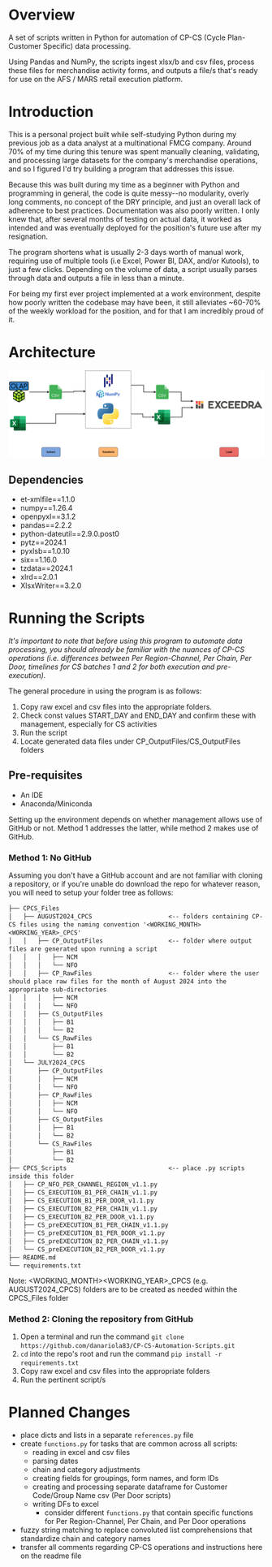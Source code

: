 # Overview
A set of scripts written in Python for automation of CP-CS (Cycle Plan-Customer Specific) data processing.

Using Pandas and NumPy, the scripts ingest xlsx/b and csv files, process these files for merchandise activity forms, and outputs a file/s that's ready for use on the AFS / MARS retail execution platform.

# Introduction
This is a personal project built while self-studying Python during my previous job as a data analyst at a multinational FMCG company. Around 70% of my time during this tenure was spent manually cleaning, validating, and processing large datasets for the company's merchandise operations, and so I figured I'd try building a program that addresses this issue.

Because this was built during my time as a beginner with Python and programming in general, the code is quite messy--no modularity, overly long comments, no concept of the DRY principle, and just an overall lack of adherence to best practices. Documentation was also poorly written. I only knew that, after several months of testing on actual data, it worked as intended and was eventually deployed for the position's future use after my resignation.

The program shortens what is usually 2-3 days worth of manual work, requiring use of multiple tools (i.e Excel, Power BI, DAX, and/or Kutools), to just a few clicks. Depending on the volume of data, a script usually parses through data and outputs a file in less than a minute. 

For being my first ever project implemented at a work environment, despite how poorly written the codebase may have been, it still alleviates ~60-70% of the weekly workload for the position, and for that I am incredibly proud of it.

# Architecture
![System Architecture](CP-CS-Automation-Scripts.drawio.png)

## Dependencies

- et-xmlfile==1.1.0
- numpy==1.26.4
- openpyxl==3.1.2
- pandas==2.2.2
- python-dateutil==2.9.0.post0
- pytz==2024.1
- pyxlsb==1.0.10
- six==1.16.0
- tzdata==2024.1
- xlrd==2.0.1
- XlsxWriter==3.2.0

# Running the Scripts

_It's important to note that before using this program to automate data processing, you should already be familiar with the nuances of CP-CS operations (i.e. differences between Per Region-Channel, Per Chain, Per Door, timelines for CS batches 1 and 2 for both execution and pre-execution)._

The general procedure in using the program is as follows:
1. Copy raw excel and csv files into the appropriate folders.
2. Check const values START_DAY and END_DAY and confirm these with management, especially for CS activities
3. Run the script
4. Locate generated data files under CP_OutputFiles/CS_OutputFiles folders

## Pre-requisites

- An IDE
- Anaconda/Miniconda

Setting up the environment depends on whether management allows use of GitHub or not. Method 1 addresses the latter, while method 2 makes use of GitHub.
### Method 1: No GitHub
Assuming you don't have a GitHub account and are not familiar with cloning a repository, or if you're unable do download the repo for whatever reason, you will need to setup your folder tree as follows:
```
├── CPCS_Files
│   ├── AUGUST2024_CPCS                     <-- folders containing CP-CS files using the naming convention '<WORKING_MONTH><WORKING_YEAR>_CPCS'
│   │   ├── CP_OutputFiles                  <-- folder where output files are generated upon running a script
│   │   │   ├── NCM
│   │   │   └── NFO
│   │   ├── CP_RawFiles                     <-- folder where the user should place raw files for the month of August 2024 into the appropriate sub-directories
│   │   │   ├── NCM
│   │   │   └── NFO
│   │   ├── CS_OutputFiles
│   │   │   ├── B1
│   │   │   └── B2
│   │   └── CS_RawFiles
│   │       ├── B1
│   │       └── B2
│   └── JULY2024_CPCS
│       ├── CP_OutputFiles
│       │   ├── NCM
│       │   └── NFO
│       ├── CP_RawFiles
│       │   ├── NCM
│       │   └── NFO
│       ├── CS_OutputFiles
│       │   ├── B1
│       │   └── B2
│       └── CS_RawFiles
│           ├── B1
│           └── B2
├── CPCS_Scripts                            <-- place .py scripts inside this folder
│   ├── CP_NFO_PER_CHANNEL_REGION_v1.1.py
│   ├── CS_EXECUTION_B1_PER_CHAIN_v1.1.py
│   ├── CS_EXECUTION_B1_PER_DOOR_v1.1.py
│   ├── CS_EXECUTION_B2_PER_CHAIN_v1.1.py
│   ├── CS_EXECUTION_B2_PER_DOOR_v1.1.py
│   ├── CS_preEXECUTION_B1_PER_CHAIN_v1.1.py
│   ├── CS_preEXECUTION_B1_PER_DOOR_v1.1.py
│   ├── CS_preEXECUTION_B2_PER_CHAIN_v1.1.py
│   └── CS_preEXECUTION_B2_PER_DOOR_v1.1.py
├── README.md
└── requirements.txt
```

Note: <WORKING_MONTH><WORKING_YEAR>_CPCS (e.g. AUGUST2024_CPCS) folders are to be created as needed within the CPCS_Files folder

### Method 2: Cloning the repository from GitHub

1. Open a terminal and run the command `git clone https://github.com/danariola83/CP-CS-Automation-Scripts.git`
2. `cd` into the repo's root and run the command `pip install -r requirements.txt`
3. Copy raw excel and csv files into the appropriate folders
4. Run the pertinent script/s

# Planned Changes

- place dicts and lists in a separate `references.py` file
- create `functions.py` for tasks that are common across all scripts:
    - reading in excel and csv files
    - parsing dates
    - chain and category adjustments
    - creating fields for groupings, form names, and form IDs
    - creating and processing separate dataframe for Customer Code/Group Name csv (Per Door scripts)
    - writing DFs to excel
        - consider different `functions.py` that contain specific functions for Per Region-Channel, Per Chain, and Per Door operations
- fuzzy string matching to replace convoluted list comprehensions that standardize chain and category names
- transfer all comments regarding CP-CS operations and instructions here on the readme file